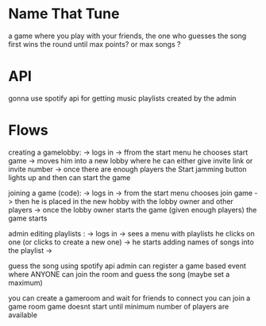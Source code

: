 # Name That Tune
a game where you play with your friends, the one who guesses the song first wins the round until max points? or max songs ?

# API
gonna use spotify api for getting music playlists created by the admin

# Flows

creating a gamelobby:
	-> logs in 
	-> ffrom the start menu he chooses start game 
	-> moves him into a new lobby where he can either give invite link or invite number 
	-> once there are enough players the Start jamming button lights up and then can start the game

joining a game (code):
	-> logs in 
	-> from the start menu chooses join game
	-> then he is placed in the new hobby with the lobby owner and other players 
	-> once the lobby owner starts the game (given enough players) the game starts

admin editing playlists :
	-> logs in
	-> sees a menu with playlists he clicks on one (or clicks to create a new one)
	-> he starts adding names of songs into the playlist
	-> 


guess the song using spotify api
admin can register a game based event where ANYONE can join the room and guess the song (maybe set a maximum)

you can create a gameroom and wait for friends to connect
you can join a game room
game doesnt start until minimum number of players are available
